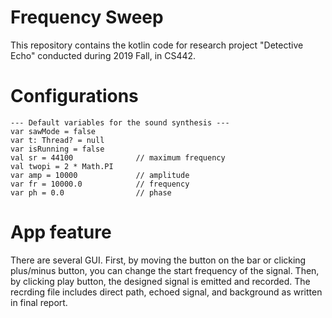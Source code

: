 # Frequency Sweep
This repository contains the kotlin code for research project "Detective Echo" conducted during 2019 Fall, in CS442.

# Configurations
```
--- Default variables for the sound synthesis ---
var sawMode = false
var t: Thread? = null
var isRunning = false
val sr = 44100              // maximum frequency
val twopi = 2 * Math.PI
var amp = 10000             // amplitude
var fr = 10000.0            // frequency
var ph = 0.0                // phase
```

# App feature
There are several GUI. 
First, by moving the button on the bar or clicking plus/minus button, you can change the start frequency of the signal.
Then, by clicking play button, the designed signal is emitted and recorded.
The recrding file includes direct path, echoed signal, and background as written in final report.
